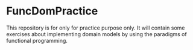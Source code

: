 # FuncDomPractice
This repository is for only for practice purpose only. It will contain some exercises about implementing domain models by using the paradigms of functional
programming.
